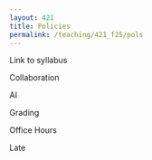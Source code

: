 ```yaml
---
layout: 421 
title: Policies
permalink: /teaching/421_f25/pols
---
```


Link to syllabus

Collaboration

AI

Grading

Office Hours

Late
